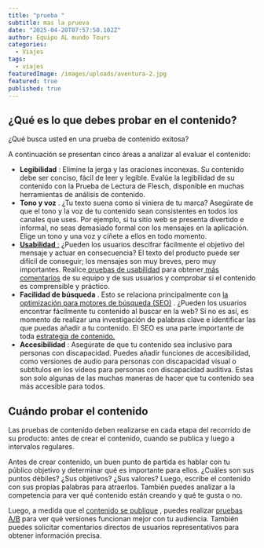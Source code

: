 ```yaml
---
title: "prueba "
subtitle: mas la prueva
date: "2025-04-20T07:57:50.102Z"
author: Equipo AL mundo Tours
categories:
  - Viajes
tags:
  - viajes
featuredImage: /images/uploads/aventura-2.jpg
featured: true
published: true
---
```

## **¿Qué es lo que debes probar en el contenido?**

¿Qué busca usted en una prueba de contenido exitosa?

A continuación se presentan cinco áreas a analizar al evaluar el contenido:

* **Legibilidad** : Elimine la jerga y las oraciones inconexas. Su contenido debe ser conciso, fácil de leer y legible. Evalúe la legibilidad de su contenido con la Prueba de Lectura de Flesch, disponible en muchas herramientas de análisis de contenido.
* **Tono y voz** . ¿Tu texto suena como si viniera de tu marca? Asegúrate de que el tono y la voz de tu contenido sean consistentes en todos los canales que uses. Por ejemplo, si tu sitio web se presenta divertido e informal, no seas demasiado formal con los mensajes en la aplicación. Elige un tono y una voz y cíñete a ellos en todo momento.
* [**Usabilidad** :](https://userpilot.com/blog/usability-vs-user-experience/) ¿Pueden los usuarios descifrar fácilmente el objetivo del mensaje y actuar en consecuencia? El texto del producto puede ser difícil de conseguir; los mensajes son muy breves, pero muy importantes. Realice[ pruebas de usabilidad](https://userpilot.com/blog/usability-testing-methods-saas/) para obtener[ más comentarios](https://userpilot.com/blog/customer-feedback-collection/) de su equipo y de sus usuarios y comprobar si el contenido es comprensible y práctico.
* **Facilidad de búsqueda** . Esto se relaciona principalmente con [la optimización para motores de búsqueda (SEO)](https://userpilot.com/blog/define-business-niche-using-seo/) . ¿Pueden los usuarios encontrar fácilmente tu contenido al buscar en la web? Si no es así, es momento de realizar una investigación de palabras clave e identificar las que puedas añadir a tu contenido. El SEO es una parte importante de toda [estrategia de contenido.](https://userpilot.com/blog/content-marketing-vs-product-marketing/)
* **Accesibilidad** : Asegúrate de que tu contenido sea inclusivo para personas con discapacidad. Puedes añadir funciones de accesibilidad, como versiones de audio para personas con discapacidad visual o subtítulos en los vídeos para personas con discapacidad auditiva. Estas son solo algunas de las muchas maneras de hacer que tu contenido sea más accesible para todos.

## **Cuándo probar el contenido**

Las pruebas de contenido deben realizarse en cada etapa del recorrido de su producto: antes de crear el contenido, cuando se publica y luego a intervalos regulares.

Antes de crear contenido, un buen punto de partida es hablar con tu público objetivo y determinar qué es importante para ellos. ¿Cuáles son sus puntos débiles? ¿Sus objetivos? ¿Sus valores? Luego, escribe el contenido con sus propias palabras para atraerlos. También puedes analizar a la competencia para ver qué contenido están creando y qué te gusta o no.

Luego, a medida que el [contenido se publique](https://userpilot.com/blog/product-launch-metrics/) , puedes realizar [pruebas A/B](https://userpilot.com/blog/prototype-testing/) para ver qué versiones funcionan mejor con tu audiencia. También puedes solicitar comentarios directos de usuarios representativos para obtener información precisa.
